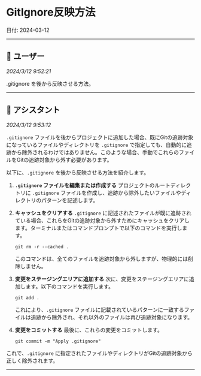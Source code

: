 # GitIgnore反映方法

日付: 2024-03-12

---

## 👤 ユーザー
*2024/3/12 9:52:21*

.gitignore を後から反映させる方法。

---

## 🤖 アシスタント
*2024/3/12 9:53:12*

`.gitignore` ファイルを後からプロジェクトに追加した場合、既にGitの追跡対象になっているファイルやディレクトリを `.gitignore` で指定しても、自動的に追跡から除外されるわけではありません。このような場合、手動でこれらのファイルをGitの追跡対象から外す必要があります。

以下に、`.gitignore` を後から反映させる方法を紹介します。

1. **`.gitignore` ファイルを編集または作成する**
   プロジェクトのルートディレクトリに `.gitignore` ファイルを作成し、追跡から除外したいファイルやディレクトリのパターンを記述します。

2. **キャッシュをクリアする**
   `.gitignore` に記述されたファイルが既に追跡されている場合、これらをGitの追跡対象から外すためにキャッシュをクリアします。ターミナルまたはコマンドプロンプトで以下のコマンドを実行します。

   ```
   git rm -r --cached .
   ```

   このコマンドは、全てのファイルを追跡対象から外しますが、物理的には削除しません。

3. **変更をステージングエリアに追加する**
   次に、変更をステージングエリアに追加します。以下のコマンドを実行します。

   ```
   git add .
   ```

   これにより、`.gitignore` ファイルに記載されているパターンに一致するファイルは追跡から除外され、それ以外のファイルは再び追跡対象になります。

4. **変更をコミットする**
   最後に、これらの変更をコミットします。

   ```
   git commit -m "Apply .gitignore"
   ```

これで、`.gitignore` に指定されたファイルやディレクトリがGitの追跡対象から正しく除外されます。

---
